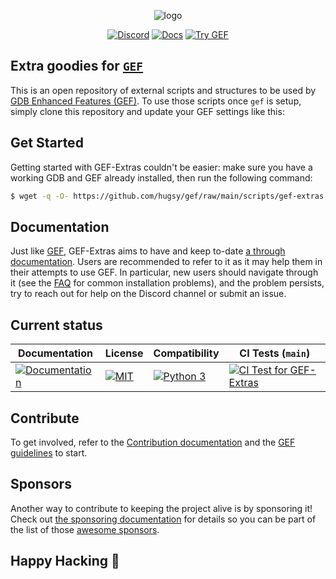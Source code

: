 <p align="center">
  <img src="https://i.imgur.com/KW9Bt8D.png" alt="logo"/>
</p>

<p align="center">
    <a href="https://discord.gg/HCS8Hg7"><img alt="Discord" src="https://img.shields.io/badge/Discord-BlahCats-yellow"></a>
  <a href="https://hugsy.github.io/gef-extras"><img alt="Docs" src="https://img.shields.io/badge/Docs-gh--pages-brightgreen"></a>
  <a title="Use the IDs: gef/gef-demo" href="https://demo.gef.blah.cat"><img alt="Try GEF" src="https://img.shields.io/badge/Demo-Try%20GEF%20Live-blue"></a>
</p>

## Extra goodies for [`GEF`](https://github.com/hugsy/gef)


This is an open repository of external scripts and structures to be used by [GDB Enhanced Features (GEF)](https://github.com/hugsy/gef). To use those scripts once `gef` is setup, simply clone this repository and update your GEF settings like this:



## Get Started

Getting started with GEF-Extras couldn't be easier: make sure you have a working GDB and GEF already installed, then run the following command:

```bash
$ wget -q -O- https://github.com/hugsy/gef/raw/main/scripts/gef-extras.sh | sh
```



## Documentation ##

Just like [GEF](https://hugsy.github.io/gef), GEF-Extras aims to have and keep to-date [a through documentation](https://hugsy.github.io/gef-extras/). Users are recommended to refer to it as it may help them in their attempts to use GEF. In particular, new users should navigate through it (see the [FAQ](https://hugsy.github.io/gef/faq/) for common installation problems), and the problem persists, try to reach out for help on the Discord channel or submit an issue.


## Current status ##

| Documentation                                                                                                                                                                  | License                                                                                                                                           | Compatibility                                                                                        | CI Tests (`main`)                                                                                                                                                               |
| ------------------------------------------------------------------------------------------------------------------------------------------------------------------------------ | ------------------------------------------------------------------------------------------------------------------------------------------------- | ---------------------------------------------------------------------------------------------------- | ------------------------------------------------------------------------------------------------------------------------------------------------------------------------------- |
| [![Documentation](https://github.com/hugsy/gef-extras/actions/workflows/generate-docs.yml/badge.svg)](https://github.com/hugsy/gef-extras/actions/workflows/generate-docs.yml) | [![MIT](https://img.shields.io/packagist/l/doctrine/orm.svg?maxAge=2592000?style=plastic)](https://github.com/hugsy/gef-extras/blob/main/LICENSE) | [![Python 3](https://img.shields.io/badge/Python-3-green.svg)](https://github.com/hugsy/gef-extras/) | [![CI Test for GEF-Extras](https://github.com/hugsy/gef-extras/actions/workflows/tests.yml/badge.svg)](https://github.com/hugsy/gef-extras/actions/workflows/tests.yml) |


## Contribute ##

To get involved, refer to the [Contribution documentation](https://hugsy.github.io/gef-extras/#contribution) and the [GEF guidelines](https://github.com/hugsy/gef/blob/main/.github/CONTRIBUTING.md) to start.

## Sponsors ##

Another way to contribute to keeping the project alive is by sponsoring it! Check out [the sponsoring documentation](https://hugsy.github.io/gef/#sponsors) for details so you can be part of the list of those [awesome sponsors](https://github.com/sponsors/hugsy).


## Happy Hacking 🍻 ##
